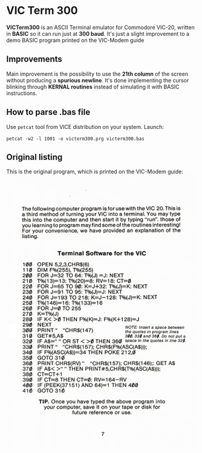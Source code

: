# VIC Term 300
**VICTerm300** is an ASCII Terminal emulator for Commodore VIC-20, written in **BASIC** so it can run just at **300 baud**. It's just a slight improvement to a demo BASIC program printed on the VIC-Modem guide

## Improvements
Main improvement is the possibility to use the **21th column** of the screen without producing a **spurious newline**. It's done implementing the cursor blinking through **KERNAL routines** instead of simulating it with BASIC instructions.

## How to parse .bas file
Use `petcat` tool from VICE distribution on your system. Launch:

    petcat -w2 -l 1001 -o victerm300.prg victerm300.bas

## Original listing
This is the original program, which is printed on the VIC-Modem guide:
![vicmodem](vicmodem.png)

